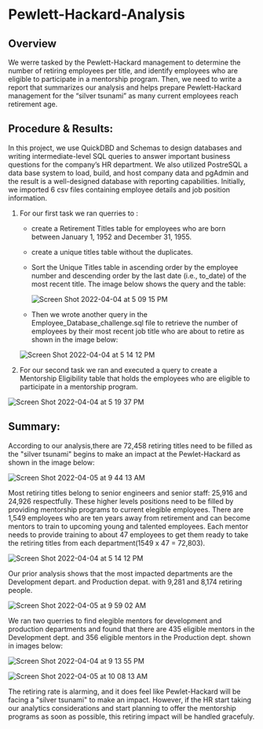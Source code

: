 
# Pewlett-Hackard-Analysis

## Overview 
We werre tasked by the Pewlett-Hackard management to determine the number of retiring employees per title, and identify employees who are eligible to participate in a mentorship program. Then, we need to write a report that summarizes our analysis and helps prepare Pewlett-Hackard management for the “silver tsunami” as many current employees reach retirement age. 



## Procedure & Results: 
In this project, we use QuickDBD and Schemas to design databases and writing intermediate-level SQL queries to answer important business questions for the company’s HR department. We also utilized PostreSQL a data base system to load, build, and host company data and pgAdmin and the result is a well-designed database with reporting capabilities. Initially, we imported 6 csv files containing employee details and job position information.

1.  For our first task we ran querries to :
 
    * create a Retirement Titles table for employees who are born between January 1, 1952 and December 31, 1955.
    * create a unique titles table without the duplicates.
    * Sort the Unique Titles table in ascending order by the employee number and descending order by the last date (i.e., to_date) of        the most recent title.
    The image below shows the query and the table:
    
       ![Screen Shot 2022-04-04 at 5 09 15 PM](https://user-images.githubusercontent.com/98566486/161653921-c906bb7b-031f-4558-93f3-c7b9d8024f7f.png)


    
    * Then we wrote another query in the Employee_Database_challenge.sql file to retrieve the number of employees by their most recent       job title who are about to retire as shown in the image below:
    
    ![Screen Shot 2022-04-04 at 5 14 12 PM](https://user-images.githubusercontent.com/98566486/161633261-59cfeec4-480c-4b36-9be1-258bec1c003b.png)
    
 2. For our second task we ran and executed a query to create a Mentorship Eligibility table that holds the employees who are eligible to participate in a mentorship program.

![Screen Shot 2022-04-04 at 5 19 37 PM](https://user-images.githubusercontent.com/98566486/161634024-aa308bab-e07a-4942-98d5-1f8ae34cf4e2.png)

## Summary: 

According to our analysis,there are 72,458 retiring titles need to be filled as the "silver tsunami" begins to make an impact at the Pewlet-Hackard as shown in the image below:

![Screen Shot 2022-04-05 at 9 44 13 AM](https://user-images.githubusercontent.com/98566486/161767701-bdefb91e-3b35-4cef-9cbd-617c0091afee.png)

Most retiring titles belong to senior engineers and senior staff: 25,916 and 24,926 respectfully.  These higher levels positions need to be filled by providing mentorship programs to current elegible employees.  There are 1,549 employees who are ten years away from retirement and can become mentors to train to upcoming young and talented employees.  Each mentor needs to provide training to about 47 employees to get them ready to take the retiring titles from each department(1549 x 47 = 72,803).  

![Screen Shot 2022-04-04 at 5 14 12 PM](https://user-images.githubusercontent.com/98566486/161769957-6c81d827-2def-4dc8-b233-1034d778d3d5.png)

Our prior analysis shows that the most impacted departments are the Development depart. and Production depat. with 9,281 and 8,174 retiring people.

![Screen Shot 2022-04-05 at 9 59 02 AM](https://user-images.githubusercontent.com/98566486/161770819-d310c758-261b-401a-8113-4489c40d8d19.png)

We ran two querries to find elegible mentors for development and production departments and found that there are 435 eligible mentors in the Development dept. and 356 eligible mentors in the Production dept. shown in images below:


![Screen Shot 2022-04-04 at 9 13 55 PM](https://user-images.githubusercontent.com/98566486/161771258-581c4607-70b7-45d0-863c-90cf932b0e25.png)



![Screen Shot 2022-04-05 at 10 08 13 AM](https://user-images.githubusercontent.com/98566486/161772776-1bb395a5-bbc8-41a4-b31a-c2c9aaf65830.png)

The retiring rate is alarming, and it does feel like Pewlet-Hackard will be facing a "silver tsunami"  to make an impact. However, if the HR start taking our analytics considerations and start planning to offer the mentorship programs as soon as possible, this retiring impact will be handled gracefuly.  

 
